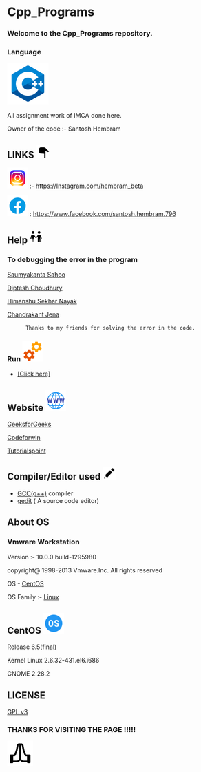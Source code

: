 # Cpp_Programs

### Welcome to the Cpp_Programs repository.

### Language
 
![](https://github.com/HembramBeta777/clickable-icons-for-readmeFile/blob/master/icon_git/icons8-c++-96.png?raw=true)

All assignment work of IMCA done here.
 
 Owner of the code :- Santosh Hembram
 
## LINKS ![](https://github.com/HembramBeta777/clickable-icons-for-readmeFile/blob/master/icon_git/icons8-hand-down-30.png?raw=true)

![](https://github.com/HembramBeta777/clickable-icons-for-readmeFile/blob/master/icon_git/icons8-instagram-48.png?raw=true) :- https://Instagram.com/hembram_beta

![](https://github.com/HembramBeta777/clickable-icons-for-readmeFile/blob/master/icon_git/icons8-facebook-48.png?raw=true) : https://www.facebook.com/santosh.hembram.796
 
## Help ![](https://github.com/HembramBeta777/clickable-icons-for-readmeFile/blob/master/icon_git/icons8-meeting-30.png?raw=true)
### To debugging the error in the program

  [Saumyakanta Sahoo](https://www.facebook.com/saumyakanta.raja)
  
  [Diptesh Choudhury](https://www.facebook.com/diptesh.choudhory)
  
  [Himanshu Sekhar Nayak](https://github.com/Himanshu40)
  
  [Chandrakant Jena](https://github.com/Chandrakant100)
  
          Thanks to my friends for solving the error in the code.
### Run ![](https://github.com/HembramBeta777/clickable-icons-for-readmeFile/blob/master/icon_git/icons8-services-48.png?raw=true)
+ [[Click here]](https://github.com/HembramBeta777/RunMyCode-Online-)

## Website ![](https://github.com/HembramBeta777/clickable-icons-for-readmeFile/blob/master/icon_git/icons8-website-48.png?raw=true)

  [GeeksforGeeks](https://www.geeksforgeeks.org/)
    
  [Codeforwin](https://www.codeforwin.org/)
  
  [Tutorialspoint](https://www.tutorialspoint.com/)
  
## Compiler/Editor used ![](https://github.com/HembramBeta777/clickable-icons-for-readmeFile/blob/master/icon_git/icons8-edit-30.png?raw=true)

 + [GCC(g++)](https://gcc.gnu.org/) compiler
 + [gedit](https://www.gedit.org/) ( A source code editor)
  
## About OS
  ### Vmware Workstation
  
  Version :- 10.0.0 build-1295980
  
  copyright@ 1998-2013 Vmware.Inc. All rights reserved
  
  OS - [CentOS](https://www.centos.org/)
  
  OS Family :- [Linux](https://www.linux.org/)
  
## CentOS ![](https://github.com/HembramBeta777/clickable-icons-for-readmeFile/blob/master/icon_git/icons8-operating-system-48.png?raw=true)

 Release 6.5(final)
 
 Kernel Linux 2.6.32-431.el6.i686
 
 GNOME 2.28.2
 
## LICENSE

 [GPL v3](https://github.com/HembramBeta777/Cpp_Programs//blob/master/LICENSE)
 
 
 ### THANKS FOR VISITING THE PAGE !!!!!
 ![](https://github.com/HembramBeta777/clickable-icons-for-readmeFile/blob/master/icon_git/icons8-pray-60.png?raw=true)
